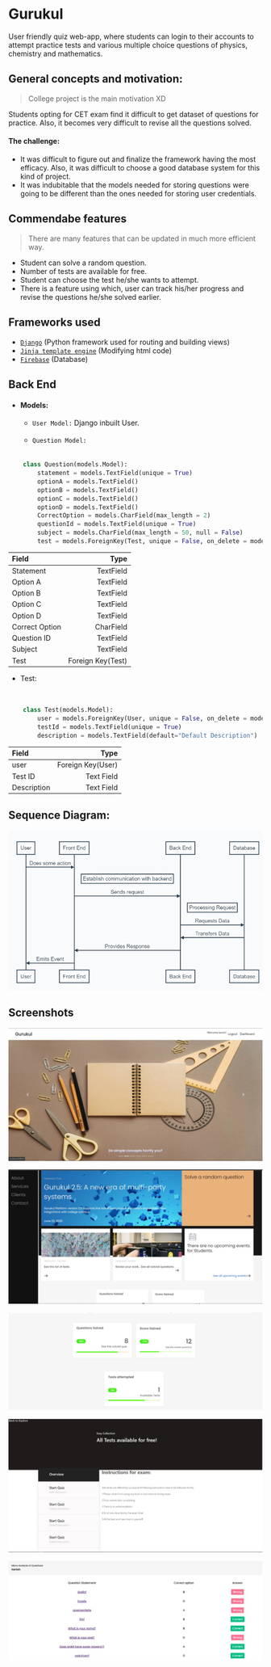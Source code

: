 # Gurukul

User friendly quiz web-app, where students can login to their accounts to attempt practice tests and various multiple choice questions of physics, chemistry and mathematics.

## General concepts and motivation:

> College project is the main motivation XD

Students opting for CET exam find it difficult to get dataset of questions for practice. Also, it becomes very difficult to revise all the questions solved.

#### The challenge:
- It was difficult to figure out and finalize the framework having the most efficacy. Also, it was difficult to choose a good database system for this kind of project.
- It was indubitable that the models needed for storing questions were going to be different than the ones needed for storing user credentials.

## Commendabe features
> There are many features that can be updated in much more efficient way.

- Student can solve a random question.
- Number of tests are available for free.
- Student can choose the test he/she wants to attempt.
- There is a feature using which, user can track his/her progress and revise the questions he/she solved earlier.

## Frameworks used
-  [`Django`](https://www.djangoproject.com/) (Python framework used for routing and building views)
-  [`Jinja template engine`](https://jinja.palletsprojects.com/en/2.11.x/) (Modifying html code)
-  [`Firebase`](https://firebase.google.com/) (Database)

## Back End
- #### Models:
	- `User Model:` Django inbuilt User. 
	
  <br/>
  
	- `Question Model:`

  <br/>

```python
	class Question(models.Model):
	    statement = models.TextField(unique = True)
	    optionA = models.TextField()
	    optionB = models.TextField()
	    optionC = models.TextField()
	    optionD = models.TextField()
	    CorrectOption = models.CharField(max_length = 2)
	    questionId = models.TextField(unique = True)
	    subject = models.CharField(max_length = 50, null = False)
	    test = models.ForeignKey(Test, unique = False, on_delete = models.CASCADE)

```
    
    
| Field      |    Type | 
| :-------- | --------:| 
| Statement   |   TextField | 
| Option A   |   TextField |
| Option B  |   TextField |
| Option C   |   TextField |			
| Option D   |   TextField |
| Correct Option   |   CharField |
| Question ID  |   TextField |
| Subject   |   TextField |
| Test   |   Foreign Key(Test) |


  - Test:

<br/>

```python
	class Test(models.Model):
	    user = models.ForeignKey(User, unique = False, on_delete = models.CASCADE)
	    testId = models.TextField(unique = True)
	    description = models.TextField(default="Default Description")
```


| Field      | Type | 
| :-------- | --------:| 
| user    |   Foreign Key(User) | 
| Test ID   |   Text Field |
| Description    |   Text Field |

## Sequence Diagram:

![Sequence Diagram](./Screenshots/sequence_diagram.jfif)


## Screenshots

![Home Page](./Screenshots/home_page.jfif)

![Dashboard 1](./Screenshots/dashboard_1.jfif)

![Dashboard 2](./Screenshots/dashboard_2.jfif)

![list of tests](./Screenshots/testlist.jfif)

![revision](./Screenshots/solved_questions.jfif)

